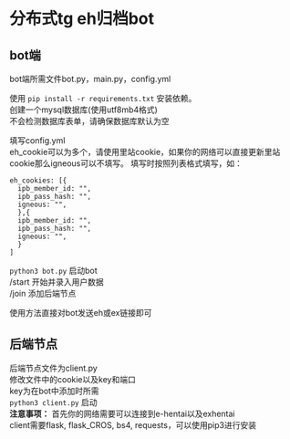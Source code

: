 # 分布式tg eh归档bot
## bot端
bot端所需文件bot.py，main.py，config.yml

使用 `pip install -r requirements.txt` 安装依赖。  
创建一个mysql数据库(使用utf8mb4格式)  
不会检测数据库表单，请确保数据库默认为空  

填写config.yml  
eh_cookie可以为多个，请使用里站cookie，如果你的网络可以直接更新里站cookie那么igneous可以不填写。
填写时按照列表格式填写，如：
```
eh_cookies: [{
  ipb_member_id: "",
  ipb_pass_hash: "",
  igneous: "",
  },{
  ipb_member_id: "",
  ipb_pass_hash: "",
  igneous: "",
  }
]
```
`python3 bot.py` 启动bot  
/start 开始并录入用户数据  
/join 添加后端节点  

使用方法直接对bot发送eh或ex链接即可  

## 后端节点
后端节点文件为client.py  
修改文件中的cookie以及key和端口  
key为在bot中添加时所需  
`python3 client.py` 启动  
**注意事项：**
首先你的网络需要可以连接到e-hentai以及exhentai  
client需要flask, flask_CROS, bs4, requests，可以使用pip3进行安装